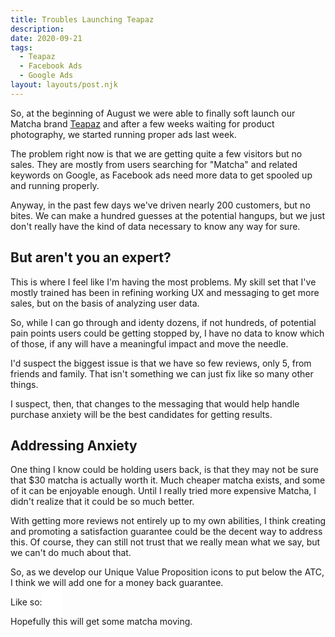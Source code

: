 ```yaml
---
title: Troubles Launching Teapaz
description: 
date: 2020-09-21
tags:
  - Teapaz
  - Facebook Ads
  - Google Ads
layout: layouts/post.njk
---
```

So, at the beginning of August we were able to finally soft launch our Matcha brand [Teapaz](https://teapaz.com) and after a few weeks waiting for product photography, we started running proper ads last week.

The problem right now is that we are getting quite a few visitors but no sales. They are mostly from users searching for "Matcha" and related keywords on Google, as Facebook ads need more data to get spooled up and running properly.

Anyway, in the past few days we've driven nearly 200 customers, but no bites. We can make a hundred guesses at the potential hangups, but we just don't really have the kind of data necessary to know any way for sure.

## But aren't you an expert?
This is where I feel like I'm having the most problems. My skill set that I've mostly trained has been in refining working UX and messaging to get more sales, but on the basis of analyzing user data.

So, while I can go through and identy dozens, if not hundreds, of potential pain points users could be getting stopped by, I have no data to know which of those, if any will have a meaningful impact and move the needle.

I'd suspect the biggest issue is that we have so few reviews, only 5, from friends and family. That isn't something we can just fix like so many other things.

I suspect, then, that changes to the messaging that would help handle purchase anxiety will be the best candidates for getting results.

## Addressing Anxiety
One thing I know could be holding users back, is that they may not be sure that $30 matcha is actually worth it. Much cheaper matcha exists, and some of it can be enjoyable enough. Until I really tried more expensive Matcha, I didn't realize that it could be so much better.

With getting more reviews not entirely up to my own abilities, I think creating and promoting a satisfaction guarantee could be the decent way to address this. Of course, they can still not trust that we really mean what we say, but we can't do much about that.

So, as we develop our Unique Value Proposition icons to put below the ATC, I think we will add one for a money back guarantee.

Like so:
<object type="image/svg+xml" data="/img/matcha-uvp.svg" style="background-color: white; padding: 1rem;"></object>

Hopefully this will get some matcha moving.